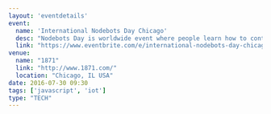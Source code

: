 ```yaml
---
layout: 'eventdetails'
event: 
  name: 'International Nodebots Day Chicago'
  desc: "Nodebots Day is worldwide event where people learn how to control the physical world with JavaScript."
  link: "https://www.eventbrite.com/e/international-nodebots-day-chicago-tickets-25845975007#"
venue: 
  name: "1871"
  link: "http://www.1871.com/"
  location: "Chicago, IL USA"
date: 2016-07-30 09:30
tags: ['javascript', 'iot']
type: "TECH"
---
```


   
